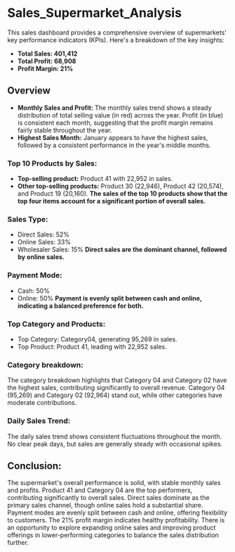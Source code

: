 # Sales_Supermarket_Analysis

This sales dashboard provides a comprehensive overview of supermarkets' key performance indicators (KPIs).
Here's a breakdown of the key insights:

- **Total Sales: 401,412**
- **Total Profit: 68,908**
- **Profit Margin: 21%**
## Overview
- **Monthly Sales and Profit:** The monthly sales trend shows a steady distribution of total selling value (in red) across the year.
Profit (in blue) is consistent each month, suggesting that the profit margin remains fairly stable throughout the year.
- **Highest Sales Month:** January appears to have the highest sales, followed by a consistent performance in the year's middle months.
### Top 10 Products by Sales:
- **Top-selling product:** Product 41 with 22,952 in sales.
- **Other top-selling products:** Product 30 (22,946), Product 42 (20,574), and Product 19 (20,160).
**The sales of the top 10 products show that the top four items account for a significant portion of overall sales.**
### Sales Type:
- Direct Sales: 52%
- Online Sales: 33%
- Wholesaler Sales: 15%
**Direct sales are the dominant channel, followed by online sales.**
### Payment Mode:
- Cash: 50%
- Online: 50%
**Payment is evenly split between cash and online, indicating a balanced preference for both.**
### Top Category and Products:
- Top Category: Category04, generating 95,269 in sales.
- Top Product: Product 41, leading with 22,952 sales.
### Category breakdown:
The category breakdown highlights that Category 04 and Category 02 have the highest sales, contributing significantly to overall revenue.
Category 04 (95,269) and Category 02 (92,964) stand out, while other categories have moderate contributions.
### Daily Sales Trend:
The daily sales trend shows consistent fluctuations throughout the month. No clear peak days, but sales are generally steady with occasional spikes.

## Conclusion:
The supermarket's overall performance is solid, with stable monthly sales and profits. Product 41 and Category 04 are the top performers, contributing significantly to overall sales. Direct sales dominate as the primary sales channel, though online sales hold a substantial share.
Payment modes are evenly split between cash and online, offering flexibility to customers. The 21% profit margin indicates healthy profitability.
There is an opportunity to explore expanding online sales and improving product offerings in lower-performing categories to balance the sales distribution further.

